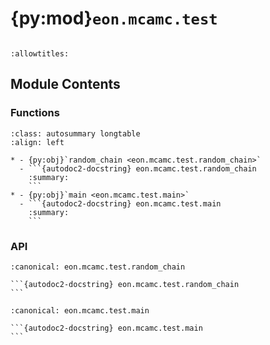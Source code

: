 # {py:mod}`eon.mcamc.test`

```{py:module} eon.mcamc.test
```

```{autodoc2-docstring} eon.mcamc.test
:allowtitles:
```

## Module Contents

### Functions

````{list-table}
:class: autosummary longtable
:align: left

* - {py:obj}`random_chain <eon.mcamc.test.random_chain>`
  - ```{autodoc2-docstring} eon.mcamc.test.random_chain
    :summary:
    ```
* - {py:obj}`main <eon.mcamc.test.main>`
  - ```{autodoc2-docstring} eon.mcamc.test.main
    :summary:
    ```
````

### API

````{py:function} random_chain(t, r, p)
:canonical: eon.mcamc.test.random_chain

```{autodoc2-docstring} eon.mcamc.test.random_chain
```
````

````{py:function} main()
:canonical: eon.mcamc.test.main

```{autodoc2-docstring} eon.mcamc.test.main
```
````
